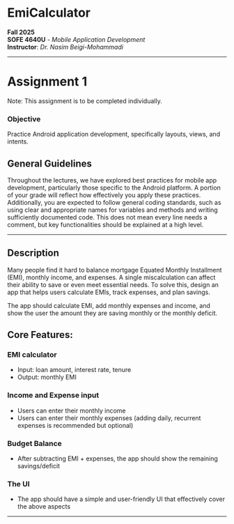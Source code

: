 ﻿# EmiCalculator

**Fall 2025**  
**SOFE 4640U** - *Mobile Application Development*  
**Instructor**: *Dr. Nasim Beigi-Mohammadi*  

---

# Assignment 1 
Note: This assignment is to be completed individually. 

### Objective 
Practice Android application development, specifically layouts, views, and intents.

## General Guidelines  
Throughout the lectures, we have explored best practices for mobile app development, 
particularly those specific to the Android platform. A portion of your grade will reflect how 
effectively you apply these practices. Additionally, you are expected to follow general 
coding standards, such as using clear and appropriate names for variables and methods 
and writing sufficiently documented code. This does not mean every line needs a 
comment, but key functionalities should be explained at a high level.

---

## Description 
Many people find it hard to balance mortgage Equated Monthly Installment (EMI), 
monthly income, and expenses. A single miscalculation can affect their ability to save or 
even meet essential needs. To solve this, design an app that helps users calculate 
EMIs, track expenses, and plan savings. 

The app should calculate EMI, add monthly expenses and income, and show the user 
the amount they are saving monthly or the monthly deficit. 

## Core Features: 
### EMI calculator 
- Input: loan amount, interest rate, tenure 
- Output: monthly EMI 
  
### Income and Expense input 
- Users can enter their monthly income 
- Users can enter their monthly expenses (adding daily, recurrent expenses 
is recommended but optional) 

### Budget Balance 
- After subtracting  EMI + expenses, the app should show the remaining 
savings/deficit 

### The UI 
- The app should have a simple and user-friendly UI that effectively cover 
the above aspects 

---

